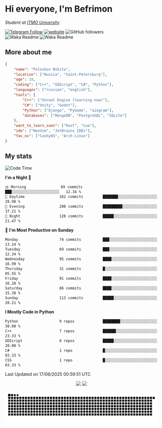 # Hi everyone, I'm Befrimon
*Student at [ITMO University](https://itmo.ru/)*

[![Telegram Follow](https://img.shields.io/badge/Telegram-2CA5E0?style=flat-squeare&logo=telegram&logoColor=white)](https://t.me/bigtoad_tavern)
[![website](https://img.shields.io/badge/Website-2CA5E0?style=flat-squeare&logo=google-chrome&logoColor=white&color=320142)](https://bfn-dev.ru/)
![GitHub followers](https://img.shields.io/github/followers/Befrimon?label=Follow&style=social)
<br>
![Waka Readme](https://github.com/Befrimon/Befrimon/workflows/WakaReadme/badge.svg)
![Waka Readme](https://github.com/Befrimon/Befrimon/workflows/snake/badge.svg)

## More about me
``` JSON
{
    "name": "Poloskov Nikita",
    "location": ["Russia", "Saint-Petersburg"],
    "age": 18,
    "coding": ["C++", "GDScript", "C#", "Python"],
    "languages": ["russian", "english"],
    "tools": {
        "C++": ["Unreal Engine (learning now)"],
        "C#": ["Unity", "Godot"],
        "Python": ["Django", "PyGame", "aiogram"],
        "databases": ["MongoDB", "PostgreSQL", "SQLite"]
    },
    "want_to_learn_soon": ["Rust", "Lua"],
    "ide": ["NeoVim", "JetBrains IDEs"],
    "fav_os": ["CashyOS", "Arch Linux"]
}
```

## My stats
<!--START_SECTION:waka-->
![Code Time](http://img.shields.io/badge/Code%20Time-9%20hrs%2046%20mins-blue)

**I'm a Night 🦉** 

```text
🌞 Morning                69 commits          ███░░░░░░░░░░░░░░░░░░░░░░   12.34 % 
🌆 Daytime                162 commits         ███████░░░░░░░░░░░░░░░░░░   28.98 % 
🌃 Evening                208 commits         █████████░░░░░░░░░░░░░░░░   37.21 % 
🌙 Night                  120 commits         █████░░░░░░░░░░░░░░░░░░░░   21.47 % 
```
📅 **I'm Most Productive on Sunday** 

```text
Monday                   74 commits          ███░░░░░░░░░░░░░░░░░░░░░░   13.24 % 
Tuesday                  69 commits          ███░░░░░░░░░░░░░░░░░░░░░░   12.34 % 
Wednesday                95 commits          ████░░░░░░░░░░░░░░░░░░░░░   16.99 % 
Thursday                 31 commits          █░░░░░░░░░░░░░░░░░░░░░░░░   05.55 % 
Friday                   91 commits          ████░░░░░░░░░░░░░░░░░░░░░   16.28 % 
Saturday                 86 commits          ████░░░░░░░░░░░░░░░░░░░░░   15.38 % 
Sunday                   113 commits         █████░░░░░░░░░░░░░░░░░░░░   20.21 % 
```


**I Mostly Code in Python** 

```text
Python                   9 repos             ████████░░░░░░░░░░░░░░░░░   30.00 % 
C++                      7 repos             ██████░░░░░░░░░░░░░░░░░░░   23.33 % 
GDScript                 6 repos             █████░░░░░░░░░░░░░░░░░░░░   20.00 % 
C#                       1 repo              █░░░░░░░░░░░░░░░░░░░░░░░░   03.33 % 
CSS                      1 repo              █░░░░░░░░░░░░░░░░░░░░░░░░   03.33 % 
```




 Last Updated on 17/06/2025 00:59:51 UTC
<!--END_SECTION:waka-->

<div align=center>
    <img src="https://github-readme-stats.vercel.app/api?username=Befrimon&rank_icon=github&hide_border=true&show_icons=true&bg_color=0d1117&text_color=fff">
    <img src="https://github-readme-stats.vercel.app/api/top-langs/?username=Befrimon&layout=compact&hide_border=true&show_icons=true&bg_color=0d1117&text_color=fff">
    <!--
    <img src="https://gh.uoc.run.place/api?username=Befrimon&hide_border=true&show_icons=true&bg_color=0d1117&text_color=fff">
    <img src="https://gh.uoc.run.place/api/top-langs/?username=Befrimon&layout=compact&hide_border=true&show_icons=true&bg_color=0d1117&text_color=fff">
    -->
</p>


<picture>
  <source media="(prefers-color-scheme: dark)" srcset="https://raw.githubusercontent.com/Befrimon/Befrimon/output/github-snake-dark.svg">
  <source media="(prefers-color-scheme: light)" srcset="https://raw.githubusercontent.com/Befrimon/Befrimon/output/github-snake.svg">
  <img alt="github contribution grid snake animation" src="https://raw.githubusercontent.com/Befrimon/Befrimon/output/github-snake.svg">
</picture>
